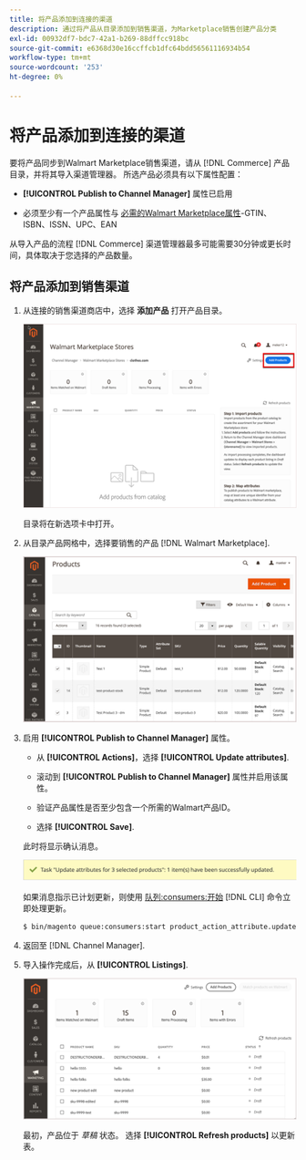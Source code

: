 ```yaml
---
title: 将产品添加到连接的渠道
description: 通过将产品从目录添加到销售渠道，为Marketplace销售创建产品分类
exl-id: 00932df7-bdc7-42a1-b269-88dffcc918bc
source-git-commit: e6368d30e16ccffcb1dfc64bdd56561116934b54
workflow-type: tm+mt
source-wordcount: '253'
ht-degree: 0%

---
```



# 将产品添加到连接的渠道

要将产品同步到Walmart Marketplace销售渠道，请从 [!DNL Commerce] 产品目录，并将其导入渠道管理器。 所选产品必须具有以下属性配置：

- **[!UICONTROL Publish to Channel Manager]** 属性已启用

- 必须至少有一个产品属性与 [必需的Walmart Marketplace属性](map-product-attributes-for-matching.md)-GTIN、ISBN、ISSN、UPC、EAN

从导入产品的流程 [!DNL Commerce] 渠道管理器最多可能需要30分钟或更长时间，具体取决于您选择的产品数量。

## 将产品添加到销售渠道

1. 从连接的销售渠道商店中，选择 **添加产品** 打开产品目录。

   ![将产品添加到连接的渠道](assets/add-initial-products-to-connected-channel.png)

   目录将在新选项卡中打开。

1. 从目录产品网格中，选择要销售的产品 [!DNL Walmart Marketplace].

   ![将产品发送到连接的渠道](assets/select-products-from-catalog.png)

1. 启用 **[!UICONTROL Publish to Channel Manager]** 属性。

   - 从 **[!UICONTROL Actions]**，选择 **[!UICONTROL Update attributes]**.

   - 滚动到 **[!UICONTROL Publish to Channel Manager]** 属性并启用该属性。

   - 验证产品属性是否至少包含一个所需的Walmart产品ID。

   - 选择 **[!UICONTROL Save]**.

   此时将显示确认消息。

   ![产品从目录导入到销售渠道确认消息](assets/product-import-from-catalog-confirmation.png)

   如果消息指示已计划更新，则使用 [队列:consumers:开始](https://devdocs.magento.com/guides/v2.4/config-guide/cli/config-cli-subcommands-queue.html) [!DNL CLI] 命令立即处理更新。

   ```bash
   $ bin/magento queue:consumers:start product_action_attribute.update
   ```

1. 返回至 [!DNL Channel Manager].

1. 导入操作完成后，从 **[!UICONTROL Listings]**.

   ![导入连接销售渠道的产品](assets/products-in-marketplace-sales-channel.png)

   最初，产品位于 *草稿* 状态。 选择 **[!UICONTROL Refresh products]** 以更新表。

